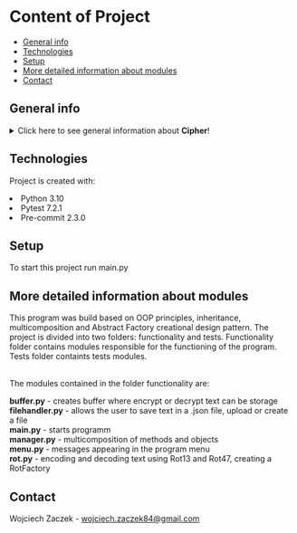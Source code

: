 # Content of Project

* [General info](#general-info)
* [Technologies](#technologies)
* [Setup](#setup)
* [More detailed information about modules](#more-detailed-information-about-modules)
* [Contact](#contact)

## General info
<details>
<summary>Click here to see general information about <b>Cipher</b>!</summary>
<b>Cipher project</b>. This project was made as a part of Devs-Mentoring Python Developer course. The program allows the user to encrypt or decrypt text using the Rot13 or Rot47 cipher. The program can be extended with further ciphers. The encrypted/decrypted text can be saved as a .json file.
</details>

## Technologies

Project is created with:
 <li>Python 3.10</li>
 <li>Pytest 7.2.1</li>
 <li>Pre-commit 2.3.0</li>


## Setup

To start this project run main.py

## More detailed information about modules
This program was build based on OOP principles, inheritance, multicomposition and Abstract Factory creational design pattern. The project is divided into two folders: functionality and tests. Functionality folder contains modules responsible for the functioning of the program. Tests folder containts tests modules.

<br>The modules contained in the folder functionality are:<br>

<b>buffer.py</b> - creates buffer where encrypt or decrypt text can be storage<br>
<b>filehandler.py</b> - allows the user to save text in a .json file, upload or create a file<br>
<b>main.py</b> - starts programm <br>
<b>manager.py</b> - multicomposition of methods and objects<br>
<b>menu.py</b> - messages appearing in the program menu<br>
<b>rot.py</b> - encoding and decoding text using Rot13 and Rot47, creating a RotFactory <br>

## Contact
Wojciech Zaczek - wojciech.zaczek84@gmail.com
